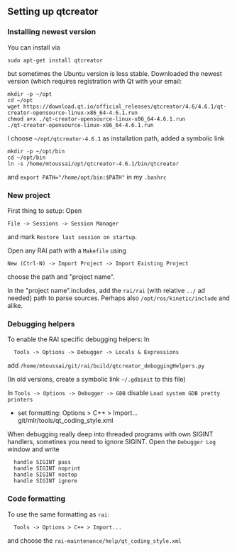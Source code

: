 ## Setting up qtcreator

### Installing newest version

You can install via
```
sudo apt-get install qtcreator
```
but sometimes the Ubuntu version is less stable. Downloaded the newest version (which requires registration with Qt with your email:
```
mkdir -p ~/opt
cd ~/opt
wget https://download.qt.io/official_releases/qtcreator/4.6/4.6.1/qt-creator-opensource-linux-x86_64-4.6.1.run
chmod a+x ./qt-creator-opensource-linux-x86_64-4.6.1.run
./qt-creator-opensource-linux-x86_64-4.6.1.run
```
I choose `~/opt/qtcreator-4.6.1` as installation path, added a symbolic link
```
mkdir -p ~/opt/bin
cd ~/opt/bin
ln -s /home/mtoussai/opt/qtcreator-4.6.1/bin/qtcreator
```
and `export PATH="/home/opt/bin:$PATH"` in my `.bashrc`

### New project

First thing to setup: Open
```
File -> Sessions -> Session Manager
```
and mark `Restore last session on startup`.

Open any RAI path with a `Makefile` using
```
New (Ctrl-N) -> Import Project -> Import Existing Project
```
choose the path and "project name".

In the "project name".includes, add the `rai/rai` (with relative `../` ad needed) path to parse sources. Perhaps also `/opt/ros/kinetic/include` and alike.


### Debugging helpers

To enable the RAI specific debugging helpers: In
```
  Tools -> Options -> Debugger -> Locals & Expressions
```
add `/home/mtoussai/git/rai/build/qtcreator_debuggingHelpers.py`

(In old versions, create a symbolic link `~/.gdbinit` to this file)

In `Tools -> Options -> Debugger -> GDB` disable `Load system GDB pretty printers`

* set formatting:
  Options > C++ > Import...   git/mlr/tools/qt_coding_style.xml
  
When debugging really deep into threaded programs with own SIGINT handlers, sometines you need to ignore SIGINT. Open the `Debugger Log` window and write
```
  handle SIGINT pass
  handle SIGINT noprint
  handle SIGINT nostop
  handle SIGINT ignore
```

### Code formatting

To use the same formatting as `rai`:
```
  Tools -> Options > C++ > Import...
```
and choose the `rai-maintenance/help/qt_coding_style.xml`





